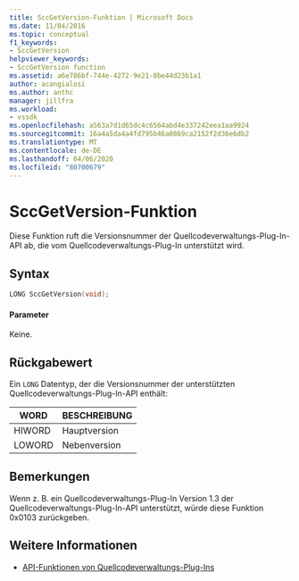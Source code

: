 ```yaml
---
title: SccGetVersion-Funktion | Microsoft Docs
ms.date: 11/04/2016
ms.topic: conceptual
f1_keywords:
- SccGetVersion
helpviewer_keywords:
- SccGetVersion function
ms.assetid: a6e786bf-744e-4272-9e21-0be44d23b1a1
author: acangialosi
ms.author: anthc
manager: jillfra
ms.workload:
- vssdk
ms.openlocfilehash: a563a7d1d65dc4c6564abd4e337242eea1aa9924
ms.sourcegitcommit: 16a4a5da4a4fd795b46a0869ca2152f2d36e6db2
ms.translationtype: MT
ms.contentlocale: de-DE
ms.lasthandoff: 04/06/2020
ms.locfileid: "80700679"
---
```

# <a name="sccgetversion-function"></a>SccGetVersion-Funktion
Diese Funktion ruft die Versionsnummer der Quellcodeverwaltungs-Plug-In-API ab, die vom Quellcodeverwaltungs-Plug-In unterstützt wird.

## <a name="syntax"></a>Syntax

```cpp
LONG SccGetVersion(void);
```

#### <a name="parameters"></a>Parameter
 Keine.

## <a name="return-value"></a>Rückgabewert
 Ein `LONG` Datentyp, der die Versionsnummer der unterstützten Quellcodeverwaltungs-Plug-In-API enthält:

|WORD|BESCHREIBUNG|
|----------|-----------------|
|HIWORD|Hauptversion|
|LOWORD|Nebenversion|

## <a name="remarks"></a>Bemerkungen
 Wenn z. B. ein Quellcodeverwaltungs-Plug-In Version 1.3 der Quellcodeverwaltungs-Plug-In-API unterstützt, würde diese Funktion 0x0103 zurückgeben.

## <a name="see-also"></a>Weitere Informationen
- [API-Funktionen von Quellcodeverwaltungs-Plug-Ins](../extensibility/source-control-plug-in-api-functions.md)
